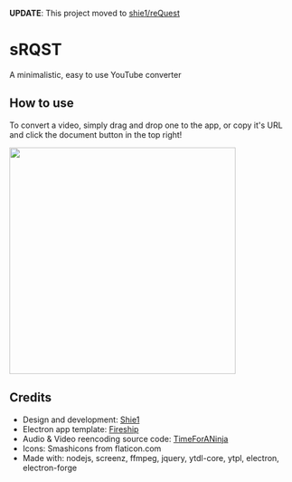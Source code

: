 **UPDATE**: This project moved to [shie1/reQuest](https://github.com/shie1/reQuest)

# sRQST
A minimalistic, easy to use YouTube converter
## How to use
To convert a video, simply drag and drop one to the app, or copy it's URL and click the document button in the top right!

<img height=400 src="https://i.imgur.com/WV7gxDy.png">

## Credits
- Design and development: [Shie1](https://github.com/shie1)
- Electron app template: [Fireship](https://www.youtube.com/channel/UCsBjURrPoezykLs9EqgamOA)
- Audio & Video reencoding source code: [TimeForANinja](https://github.com/TimeForANinja)
- Icons: Smashicons from flaticon.com
- Made with: nodejs, screenz, ffmpeg, jquery, ytdl-core, ytpl, electron, electron-forge
